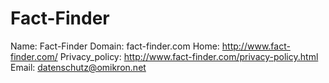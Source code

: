 
# Fact-Finder

Name: Fact-Finder
Domain: fact-finder.com
Home: http://www.fact-finder.com/
Privacy_policy: http://www.fact-finder.com/privacy-policy.html
Email: datenschutz@omikron.net

